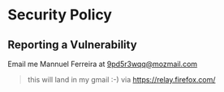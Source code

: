 # Security Policy

## Reporting a Vulnerability

Email me Mannuel Ferreira at 9pd5r3wqq@mozmail.com 
> this will land in my gmail :-) via https://relay.firefox.com/
